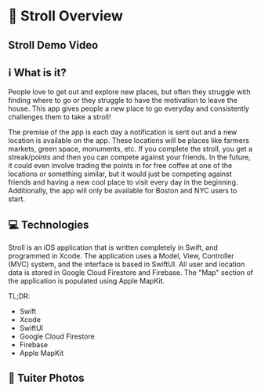 # 💬 Stroll Overview

## Stroll Demo Video



## ℹ️ What is it?

People love to get out and explore new places, but often they struggle with finding where to go or they struggle to have the motivation to leave the house. This app gives people a new place to go everyday and consistently challenges them to take a stroll!

The premise of the app is each day a notification is sent out and a new location is available on the app. These locations will be places like farmers markets, green space, monuments, etc. If you complete the stroll, you get a streak/points and then you can compete against your friends. In the future, it could even involve trading the points in for free coffee at one of the locations or something similar, but it would just be competing against friends and having a new cool place to visit every day in the beginning. Additionally, the app will only be available for Boston and NYC users to start.

## 💻 Technologies

Stroll is an iOS application that is written completely in Swift, and programmed in Xcode. The application uses a Model, View, Controller (MVC) system, and the interface is based in SwiftUI. All user and location data is stored in Google Cloud Firestore and Firebase. The "Map" section of the application is populated using Apple MapKit.

TL;DR:

- Swift
- Xcode
- SwiftUI
- Google Cloud Firestore
- Firebase
- Apple MapKit

## 📸 Tuiter Photos
